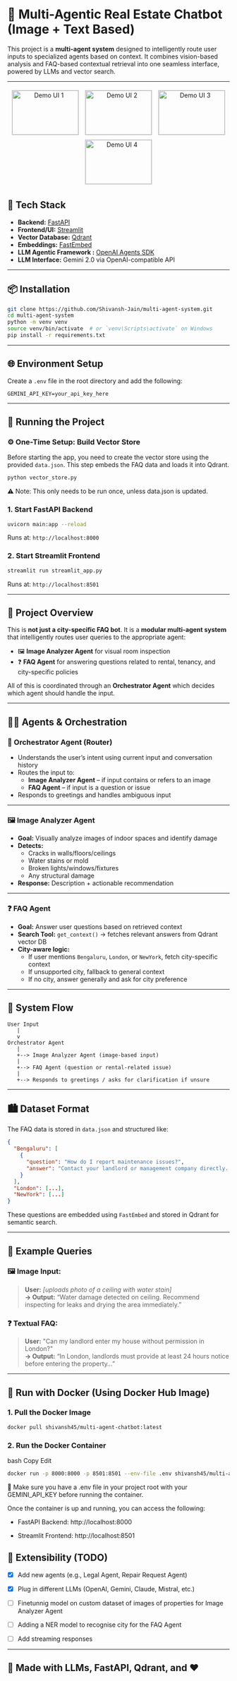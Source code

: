 # 🤖 Multi-Agentic Real Estate Chatbot (Image + Text Based)

This project is a **multi-agent system** designed to intelligently route user inputs to specialized agents based on context. It combines vision-based analysis and FAQ-based contextual retrieval into one seamless interface, powered by LLMs and vector search.

---
<p align="center">
  <img src="./images/1.png" alt="Demo UI 1" width="150" height="100" style="margin: 5px; border: 1px solid #ccc; object-fit: cover;"/>
  <img src="./images/2.png" alt="Demo UI 2" width="150" height="100" style="margin: 5px; border: 1px solid #ccc; object-fit: cover;"/>
  <img src="./images/3.png" alt="Demo UI 3" width="150" height="100" style="margin: 5px; border: 1px solid #ccc; object-fit: cover;"/>
  <img src="./images/4.png" alt="Demo UI 4" width="150" height="100" style="margin: 5px; border: 1px solid #ccc; object-fit: cover;"/>
</p>



## 🚀 Tech Stack

- **Backend:** [FastAPI](https://fastapi.tiangolo.com/)
- **Frontend/UI:** [Streamlit](https://streamlit.io/)
- **Vector Database:** [Qdrant](https://qdrant.tech/)
- **Embeddings:** [FastEmbed](https://github.com/qdrant/fastembed)
- **LLM Agentic Framework :** [OpenAI Agents SDK](https://github.com/openai/openai-agents-python)
- **LLM Interface:** Gemini 2.0 via OpenAI-compatible API


---

## 📦 Installation

```bash
git clone https://github.com/Shivansh-Jain/multi-agent-system.git
cd multi-agent-system
python -m venv venv
source venv/bin/activate  # or `venv\Scripts\activate` on Windows
pip install -r requirements.txt
```

---

## 🌐 Environment Setup

Create a `.env` file in the root directory and add the following:

```env
GEMINI_API_KEY=your_api_key_here
```

---

## 🔧 Running the Project

### ⚙️ One-Time Setup: Build Vector Store

Before starting the app, you need to create the vector store using the provided `data.json`. This step embeds the FAQ data and loads it into Qdrant.

```bash
python vector_store.py
```
⚠️ Note: This only needs to be run once, unless data.json is updated.

### 1. Start FastAPI Backend

```bash
uvicorn main:app --reload
```

Runs at: `http://localhost:8000`

### 2. Start Streamlit Frontend

```bash
streamlit run streamlit_app.py
```

Runs at: `http://localhost:8501`

---

## 🧠 Project Overview

This is **not just a city-specific FAQ bot**. It is a **modular multi-agent system** that intelligently routes user queries to the appropriate agent:

- 🖼️ **Image Analyzer Agent** for visual room inspection
- ❓ **FAQ Agent** for answering questions related to rental, tenancy, and city-specific policies

All of this is coordinated through an **Orchestrator Agent** which decides which agent should handle the input.

---

## 🧑‍💻 Agents & Orchestration

### 🧩 Orchestrator Agent (Router)

- Understands the user’s intent using current input and conversation history
- Routes the input to:
  - **Image Analyzer Agent** – if input contains or refers to an image
  - **FAQ Agent** – if input is a question or issue
- Responds to greetings and handles ambiguous input

---

### 🖼️ Image Analyzer Agent

- **Goal:** Visually analyze images of indoor spaces and identify damage
- **Detects:**
  - Cracks in walls/floors/ceilings
  - Water stains or mold
  - Broken lights/windows/fixtures
  - Any structural damage
- **Response:** Description + actionable recommendation

---

### ❓ FAQ Agent

- **Goal:** Answer user questions based on retrieved context
- **Search Tool:** `get_context()` → fetches relevant answers from Qdrant vector DB
- **City-aware logic:**
  - If user mentions `Bengaluru`, `London`, or `NewYork`, fetch city-specific context
  - If unsupported city, fallback to general context
  - If no city, answer generally and ask for city preference

---

## 🧭 System Flow

```text
User Input
   |
   v
Orchestrator Agent
   |
   +--> Image Analyzer Agent (image-based input)
   |
   +--> FAQ Agent (question or rental-related issue)
   |
   +--> Responds to greetings / asks for clarification if unsure
```

---

## 🏙️ Dataset Format

The FAQ data is stored in `data.json` and structured like:

```json
{
  "Bengaluru": [
    {
      "question": "How do I report maintenance issues?",
      "answer": "Contact your landlord or management company directly..."
    }
  ],
  "London": [...],
  "NewYork": [...]
}
```

These questions are embedded using `FastEmbed` and stored in Qdrant for semantic search.

---

## 📘 Example Queries

### 🖼️ Image Input:
> **User:** *[uploads photo of a ceiling with water stain]*  
**→ Output:** “Water damage detected on ceiling. Recommend inspecting for leaks and drying the area immediately.”

### ❓ Textual FAQ:
> **User:** "Can my landlord enter my house without permission in London?"  
**→ Output:** “In London, landlords must provide at least 24 hours notice before entering the property…”

---

## 🐳 Run with Docker (Using Docker Hub Image)

### 1. Pull the Docker Image

```bash
docker pull shivansh45/multi-agent-chatbot:latest
```
### 2. Run the Docker Container
bash
Copy
Edit
```bash
docker run -p 8000:8000 -p 8501:8501 --env-file .env shivansh45/multi-agent-chatbot:latest
```
🔑 Make sure you have a .env file in your project root with your GEMINI_API_KEY before running the container.

Once the container is up and running, you can access the following:

- FastAPI Backend: http://localhost:8000

- Streamlit Frontend: http://localhost:8501




## 🧪 Extensibility (TODO)

- [x] Add new agents (e.g., Legal Agent, Repair Request Agent)
- [x] Plug in different LLMs (OpenAI, Gemini, Claude, Mistral, etc.)
- [ ] Finetunnig model on custom dataset of images of properties for Image Analyzer Agent
- [ ] Adding a NER model to recognise city for the FAQ Agent
- [ ] Add streaming responses



---


## 🙌 Made with LLMs, FastAPI, Qdrant, and ❤️

